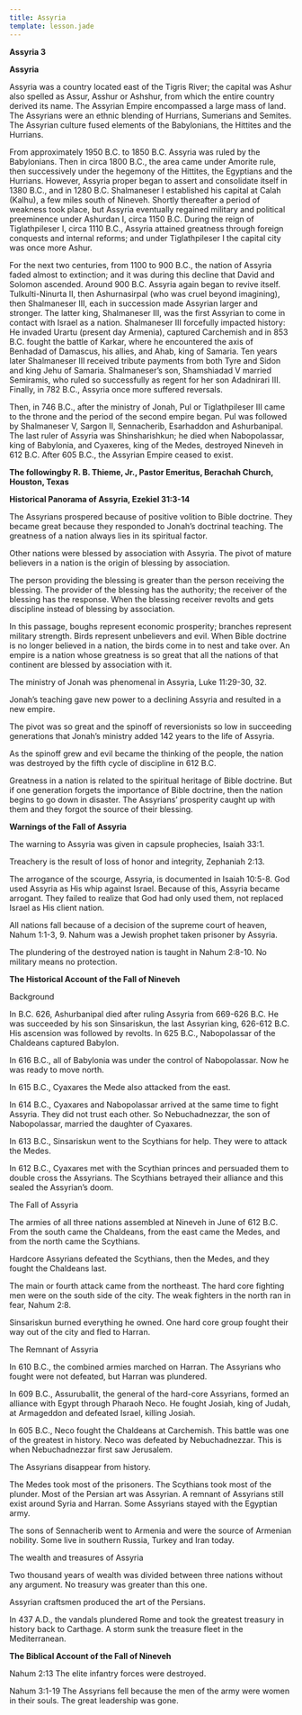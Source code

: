 ```yaml
---
title: Assyria
template: lesson.jade
---
```



**Assyria 3**

**Assyria**

Assyria was a country located east of the Tigris River; the capital was
Ashur also spelled as Assur, Asshur or Ashshur, from which the entire
country derived its name. The Assyrian Empire encompassed a large mass
of land. The Assyrians were an ethnic blending of Hurrians, Sumerians
and Semites. The Assyrian culture fused elements of the Babylonians, the
Hittites and the Hurrians.

From approximately 1950 B.C. to 1850 B.C. Assyria was ruled by the
Babylonians. Then in circa 1800 B.C., the area came under Amorite rule,
then successively under the hegemony of the Hittites, the Egyptians and
the Hurrians. However, Assyria proper began to assert and consolidate
itself in 1380 B.C., and in 1280 B.C. Shalmaneser I established his
capital at Calah (Kalhu), a few miles south of Nineveh. Shortly
thereafter a period of weakness took place, but Assyria eventually
regained military and political preeminence under Ashurdan I, circa 1150
B.C. During the reign of Tiglathpileser I, circa 1110 B.C., Assyria
attained greatness through foreign conquests and internal reforms; and
under Tiglathpileser I the capital city was once more Ashur.

For the next two centuries, from 1100 to 900 B.C., the nation of Assyria
faded almost to extinction; and it was during this decline that David
and Solomon ascended. Around 900 B.C. Assyria again began to revive
itself. Tulkulti-Ninurta II, then Ashurnasirpal (who was cruel beyond
imagining), then Shalmaneser III, each in succession made Assyrian
larger and stronger. The latter king, Shalmaneser III, was the first
Assyrian to come in contact with Israel as a nation. Shalmaneser III
forcefully impacted history: He invaded Urartu (present day Armenia),
captured Carchemish and in 853 B.C. fought the battle of Karkar, where
he encountered the axis of Benhadad of Damascus, his allies, and Ahab,
king of Samaria. Ten years later Shalmaneser III received tribute
payments from both Tyre and Sidon and king Jehu of Samaria.
Shalmaneser’s son, Shamshiadad V married Semiramis, who ruled so
successfully as regent for her son Adadnirari III. Finally, in 782 B.C.,
Assyria once more suffered reversals.

Then, in 746 B.C., after the ministry of Jonah, Pul or Tiglathpileser
III came to the throne and the period of the second empire began. Pul
was followed by Shalmaneser V, Sargon II, Sennacherib, Esarhaddon and
Ashurbanipal. The last ruler of Assyria was Shinsharishkun; he died when
Nabopolassar, king of Babylonia, and Cyaxeres, king of the Medes,
destroyed Nineveh in 612 B.C. After 605 B.C., the Assyrian Empire ceased
to exist.

**The followingby R. B. Thieme, Jr., Pastor Emeritus, Berachah Church,
Houston, Texas**

**Historical Panorama of Assyria, Ezekiel 31:3-14**

The Assyrians prospered because of positive volition to Bible doctrine.
They became great because they responded to Jonah’s doctrinal teaching.
The greatness of a nation always lies in its spiritual factor.

Other nations were blessed by association with Assyria. The pivot of
mature believers in a nation is the origin of blessing by association.

The person providing the blessing is greater than the person receiving
the blessing. The provider of the blessing has the authority; the
receiver of the blessing has the response. When the blessing receiver
revolts and gets discipline instead of blessing by association.

In this passage, boughs represent economic prosperity; branches
represent military strength. Birds represent unbelievers and evil. When
Bible doctrine is no longer believed in a nation, the birds come in to
nest and take over. An empire is a nation whose greatness is so great
that all the nations of that continent are blessed by association with
it.

The ministry of Jonah was phenomenal in Assyria, Luke 11:29-30, 32.

Jonah’s teaching gave new power to a declining Assyria and resulted in a
new empire.

The pivot was so great and the spinoff of reversionists so low in
succeeding generations that Jonah’s ministry added 142 years to the life
of Assyria.

As the spinoff grew and evil became the thinking of the people, the
nation was destroyed by the fifth cycle of discipline in 612 B.C.

Greatness in a nation is related to the spiritual heritage of Bible
doctrine. But if one generation forgets the importance of Bible
doctrine, then the nation begins to go down in disaster. The Assyrians’
prosperity caught up with them and they forgot the source of their
blessing.

**Warnings of the Fall of Assyria**

The warning to Assyria was given in capsule prophecies, Isaiah 33:1.

Treachery is the result of loss of honor and integrity, Zephaniah 2:13.

The arrogance of the scourge, Assyria, is documented in Isaiah 10:5-8.
God used Assyria as His whip against Israel. Because of this, Assyria
became arrogant. They failed to realize that God had only used them, not
replaced Israel as His client nation.

All nations fall because of a decision of the supreme court of heaven,
Nahum 1:1-3, 9. Nahum was a Jewish prophet taken prisoner by Assyria.

The plundering of the destroyed nation is taught in Nahum 2:8-10. No
military means no protection.

**The Historical Account of the Fall of Nineveh**

Background

In B.C. 626, Ashurbanipal died after ruling Assyria from 669-626 B.C. He
was succeeded by his son Sinsariskun, the last Assyrian king, 626-612
B.C. His ascension was followed by revolts. In 625 B.C., Nabopolassar of
the Chaldeans captured Babylon.

In 616 B.C., all of Babylonia was under the control of Nabopolassar. Now
he was ready to move north.

In 615 B.C., Cyaxares the Mede also attacked from the east.

In 614 B.C., Cyaxares and Nabopolassar arrived at the same time to fight
Assyria. They did not trust each other. So Nebuchadnezzar, the son of
Nabopolassar, married the daughter of Cyaxares.

In 613 B.C., Sinsariskun went to the Scythians for help. They were to
attack the Medes.

In 612 B.C., Cyaxares met with the Scythian princes and persuaded them
to double cross the Assyrians. The Scythians betrayed their alliance and
this sealed the Assyrian’s doom.

The Fall of Assyria

The armies of all three nations assembled at Nineveh in June of 612 B.C.
From the south came the Chaldeans, from the east came the Medes, and
from the north came the Scythians.

Hardcore Assyrians defeated the Scythians, then the Medes, and they
fought the Chaldeans last.

The main or fourth attack came from the northeast. The hard core
fighting men were on the south side of the city. The weak fighters in
the north ran in fear, Nahum 2:8.

Sinsariskun burned everything he owned. One hard core group fought their
way out of the city and fled to Harran.

The Remnant of Assyria

In 610 B.C., the combined armies marched on Harran. The Assyrians who
fought were not defeated, but Harran was plundered.

In 609 B.C., Assuruballit, the general of the hard-core Assyrians,
formed an alliance with Egypt through Pharaoh Neco. He fought Josiah,
king of Judah, at Armageddon and defeated Israel, killing Josiah.

In 605 B.C., Neco fought the Chaldeans at Carchemish. This battle was
one of the greatest in history. Neco was defeated by Nebuchadnezzar.
This is when Nebuchadnezzar first saw Jerusalem.

The Assyrians disappear from history.

The Medes took most of the prisoners. The Scythians took most of the
plunder. Most of the Persian art was Assyrian. A remnant of Assyrians
still exist around Syria and Harran. Some Assyrians stayed with the
Egyptian army.

The sons of Sennacherib went to Armenia and were the source of Armenian
nobility. Some live in southern Russia, Turkey and Iran today.

The wealth and treasures of Assyria

Two thousand years of wealth was divided between three nations without
any argument. No treasury was greater than this one.

Assyrian craftsmen produced the art of the Persians.

In 437 A.D., the vandals plundered Rome and took the greatest treasury
in history back to Carthage. A storm sunk the treasure fleet in the
Mediterranean.

**The Biblical Account of the Fall of Nineveh**

Nahum 2:13 The elite infantry forces were destroyed.

Nahum 3:1-19 The Assyrians fell because the men of the army were women
in their souls. The great leadership was gone.

